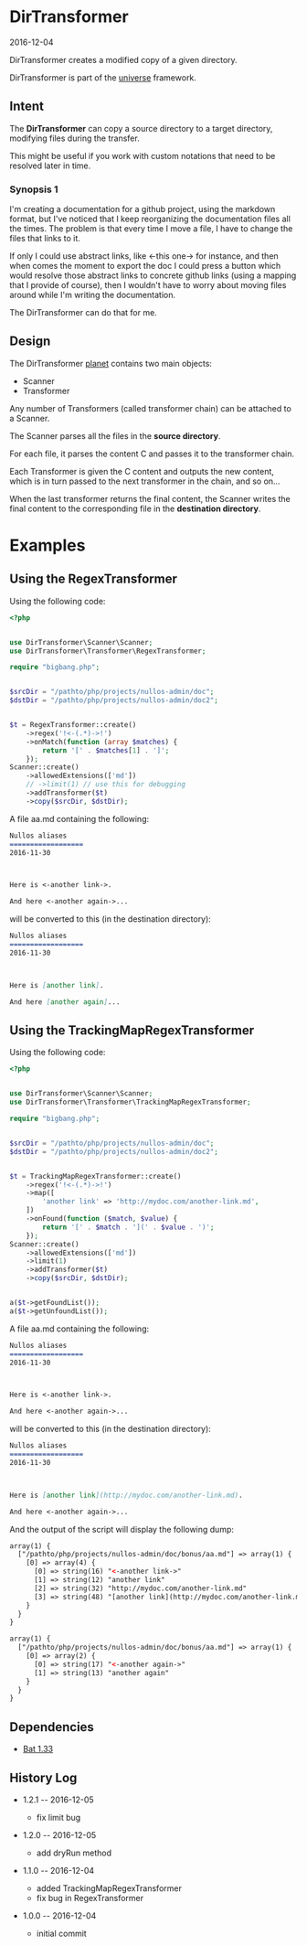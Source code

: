 DirTransformer
=====================
2016-12-04


DirTransformer creates a modified copy of a given directory.




DirTransformer is part of the [universe](https://github.com/karayabin/universe-snapshot) framework.




Intent
------------


The **DirTransformer** can copy a source directory to a target directory, modifying files during the transfer.

This might be useful if you work with custom notations that need to be resolved later in time.


### Synopsis 1

I'm creating a documentation for a github project, using the markdown format, but I've noticed that I 
keep reorganizing the documentation files all the times. 
The problem is that every time I move a file, I have to change the files that links to it.

If only I could use abstract links, like <-this one-> for instance, and then when comes the moment to export the doc
I could press a button which would resolve those abstract links to concrete github links (using a mapping that I provide of course),
then I wouldn't have to worry about moving files around while I'm writing the documentation.

The DirTransformer can do that for me.




Design
---------------

The DirTransformer [planet](https://github.com/lingtalfi/Observer/blob/master/article/article.planetReference.eng.md)
contains two main objects:

- Scanner
- Transformer

Any number of Transformers (called transformer chain) can be attached to a Scanner.

The Scanner parses all the files in the **source directory**.

For each file, it parses the content C and passes it to the transformer chain.
 
Each Transformer is given the C content and outputs the new content, which is in turn passed to the next transformer in the chain, and so on...


When the last transformer returns the final content, the Scanner writes the final content to the corresponding file in the **destination directory**.



Examples
================



Using the RegexTransformer
----------------------------

Using the following code:

```php
<?php


use DirTransformer\Scanner\Scanner;
use DirTransformer\Transformer\RegexTransformer;

require "bigbang.php";


$srcDir = "/pathto/php/projects/nullos-admin/doc";
$dstDir = "/pathto/php/projects/nullos-admin/doc2";


$t = RegexTransformer::create()
    ->regex('!<-(.*)->!')  
    ->onMatch(function (array $matches) {
        return '[' . $matches[1] . ']';
    });
Scanner::create()
    ->allowedExtensions(['md'])
    // ->limit(1) // use this for debugging
    ->addTransformer($t)
    ->copy($srcDir, $dstDir);
```

A file aa.md containing the following:

```md
Nullos aliases
==================
2016-11-30



Here is <-another link->.

And here <-another again->...
```

will be converted to this (in the destination directory):


```md
Nullos aliases
==================
2016-11-30



Here is [another link].

And here [another again]...
```



Using the TrackingMapRegexTransformer
----------------------


Using the following code:

```php
<?php


use DirTransformer\Scanner\Scanner;
use DirTransformer\Transformer\TrackingMapRegexTransformer;

require "bigbang.php";


$srcDir = "/pathto/php/projects/nullos-admin/doc";
$dstDir = "/pathto/php/projects/nullos-admin/doc2";


$t = TrackingMapRegexTransformer::create()
    ->regex('!<-(.*)->!')
    ->map([
        'another link' => 'http://mydoc.com/another-link.md',
    ])
    ->onFound(function ($match, $value) {
        return '[' . $match . '](' . $value . ')';
    });
Scanner::create()
    ->allowedExtensions(['md'])
    ->limit(1)
    ->addTransformer($t)
    ->copy($srcDir, $dstDir);


a($t->getFoundList());
a($t->getUnfoundList());
```

A file aa.md containing the following:

```md
Nullos aliases
==================
2016-11-30



Here is <-another link->.

And here <-another again->...
```

will be converted to this (in the destination directory):


```md
Nullos aliases
==================
2016-11-30



Here is [another link](http://mydoc.com/another-link.md).

And here <-another again->...
```

And the output of the script will display the following dump:

```html
array(1) {
  ["/pathto/php/projects/nullos-admin/doc/bonus/aa.md"] => array(1) {
    [0] => array(4) {
      [0] => string(16) "<-another link->"
      [1] => string(12) "another link"
      [2] => string(32) "http://mydoc.com/another-link.md"
      [3] => string(48) "[another link](http://mydoc.com/another-link.md)"
    }
  }
}

array(1) {
  ["/pathto/php/projects/nullos-admin/doc/bonus/aa.md"] => array(1) {
    [0] => array(2) {
      [0] => string(17) "<-another again->"
      [1] => string(13) "another again"
    }
  }
}

```





Dependencies
------------------

- [Bat 1.33](https://github.com/lingtalfi/Bat)




History Log
------------------
    
- 1.2.1 -- 2016-12-05

    - fix limit bug
    
- 1.2.0 -- 2016-12-05

    - add dryRun method
    
- 1.1.0 -- 2016-12-04

    - added TrackingMapRegexTransformer
    - fix bug in RegexTransformer
    
- 1.0.0 -- 2016-12-04

    - initial commit
    
    
    
    